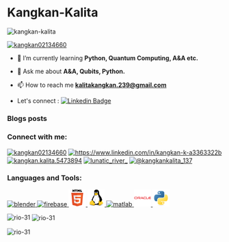 # Kangkan-Kalita

<p align="left"> <img src="https://komarev.com/ghpvc/?username=kangkan-kalita&label=Profile%20views&color=0e75b6&style=flat" alt="kangkan-kalita" /> </p>

<p align="left"> <a href="https://twitter.com/kangkan02134660" target="blank"><img src="https://img.shields.io/twitter/follow/kangkan02134660?logo=twitter&style=for-the-badge" alt="kangkan02134660" /></a> </p>

- 🌱 I’m currently learning **Python, Quantum Computing, A&A etc.**

- 💬 Ask me about **A&A, Qubits, Python.**

- 📫 How to reach me **kalitakangkan.239@gmail.com**

- Let's connect :
 [![Linkedin Badge](https://img.shields.io/badge/-KangkanKalita-blue?style=flat-square&logo=Linkedin&logoColor=white&link=https://www.linkedin.com/in/kangkan-kalita-inácio-b14203236)](https://www.linkedin.com/in/kangkan-kalita-a3363322b6) 


### Blogs posts
<!-- BLOG-POST-LIST:START -->
<!-- BLOG-POST-LIST:END -->

<h3 align="left">Connect with me:</h3>
<p align="left">
<a href="https://twitter.com/kangkan02134660" target="blank"><img align="center" src="https://raw.githubusercontent.com/rahuldkjain/github-profile-readme-generator/master/src/images/icons/Social/twitter.svg" alt="kangkan02134660" height="30" width="40" /></a>
<a href="https://linkedin.com/in/https://www.linkedin.com/in/kangkan-kalita-a3363322b" target="blank"><img align="center" src="https://raw.githubusercontent.com/rahuldkjain/github-profile-readme-generator/master/src/images/icons/Social/linked-in-alt.svg" alt="https://www.linkedin.com/in/kangkan-k-a3363322b" height="30" width="40" /></a>
<a href="https://fb.com/kangkan.kalita.5473894" target="blank"><img align="center" src="https://raw.githubusercontent.com/rahuldkjain/github-profile-readme-generator/master/src/images/icons/Social/facebook.svg" alt="kangkan.kalita.5473894" height="30" width="40" /></a>
<a href="https://instagram.com/lunatic_river_" target="blank"><img align="center" src="https://raw.githubusercontent.com/rahuldkjain/github-profile-readme-generator/master/src/images/icons/Social/instagram.svg" alt="lunatic_river_" height="30" width="40" /></a>
<a href="https://medium.com/@kangkankalita_137" target="blank"><img align="center" src="https://raw.githubusercontent.com/rahuldkjain/github-profile-readme-generator/master/src/images/icons/Social/medium.svg" alt="@kangkankalita_137" height="30" width="40" /></a>

<h3 align="left">Languages and Tools:</h3>
<p align="left"> <a href="https://www.blender.org/" target="_blank" rel="noreferrer"> <img src="https://download.blender.org/branding/community/blender_community_badge_white.svg" alt="blender" width="40" height="40"/> </a> <a href="https://firebase.google.com/" target="_blank" rel="noreferrer"> <img src="https://www.vectorlogo.zone/logos/firebase/firebase-icon.svg" alt="firebase" width="40" height="40"/> </a> <a href="https://www.w3.org/html/" target="_blank" rel="noreferrer"> <img src="https://raw.githubusercontent.com/devicons/devicon/master/icons/html5/html5-original-wordmark.svg" alt="html5" width="40" height="40"/> </a> <a href="https://www.linux.org/" target="_blank" rel="noreferrer"> <img src="https://raw.githubusercontent.com/devicons/devicon/master/icons/linux/linux-original.svg" alt="linux" width="40" height="40"/> </a> <a href="https://www.mathworks.com/" target="_blank" rel="noreferrer"> <img src="https://upload.wikimedia.org/wikipedia/commons/2/21/Matlab_Logo.png" alt="matlab" width="40" height="40"/> </a> <a href="https://www.oracle.com/" target="_blank" rel="noreferrer"> <img src="https://raw.githubusercontent.com/devicons/devicon/master/icons/oracle/oracle-original.svg" alt="oracle" width="40" height="40"/> </a> <a href="https://www.python.org" target="_blank" rel="noreferrer"> <img src="https://raw.githubusercontent.com/devicons/devicon/master/icons/python/python-original.svg" alt="python" width="40" height="40"/> </a> </p>




<p><img align="left" src="https://github-readme-stats.vercel.app/api/top-langs?username=rio-31&show_icons=true&locale=en&layout=compact" alt="rio-31" /></p>

<p>&nbsp;<img align="center" src="https://github-readme-stats.vercel.app/api?username=rio-31&show_icons=true&locale=en" alt="rio-31" /></p>

<p><img align="center" src="https://github-readme-streak-stats.herokuapp.com/?user=rio-31&" alt="rio-31" /></p> 
